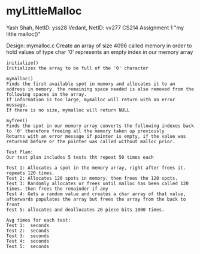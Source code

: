 # myLittleMalloc

Yash Shah, NetID: yss28
Vedant, NetID: vv277
CS214 Assignment 1 "my little malloc()"

Design:
mymalloc.c
Create an array of size 4096 called memory in order to hold values of type char
'0' represents an empty index in our memory array

    initialize()
    Initializes the array to be full of the '0' character

    mymalloc()
    Finds the first available spot in memory and allocates it to an address in memory. the remaining space needed is also removed from the following spaces in the array.
    If information is too large, mymalloc will return with an error message.
    If there is no size, mymalloc will return NULL

    myfree()
    Finds the spot in our memory array converts the following indexes back to '0' therefore freeing all the memory taken up previously
    Returns with an error message if pointer is empty, if the value was returned before or the pointer was called without malloc prior.

    Test Plan:
    Our test plan includes 5 tests tht repeat 50 times each

    Test 1: Allocates a spot in the memory array, right after frees it. repeats 120 times.
    Test 2: Allocates 120 spots in memory. then frees the 120 spots.
    Test 3: Randomly allocates or frees until malloc has been called 120 times. then frees the remainder if any
    Test 4: Gets a random value and creates a char array of that value, afterwards populates the array but frees the array from the back to front
    Test 5: allocates and deallocates 20 piece bits 1000 times.

    Avg times for each test:
    Test 1:  seconds
    Test 2:  seconds
    Test 3:  seconds
    Test 4:  seconds
    Test 5:  seconds
